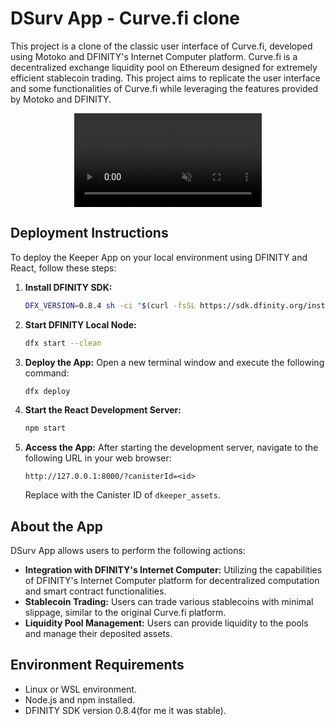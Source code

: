 # DSurv App - Curve.fi clone 

This project is a clone of the classic user interface of Curve.fi, developed using Motoko and DFINITY's Internet Computer platform. Curve.fi is a decentralized exchange liquidity pool on Ethereum designed for extremely efficient stablecoin trading. This project aims to replicate the user interface and some functionalities of Curve.fi while leveraging the features provided by Motoko and DFINITY.

<div align="center">
  <video autoplay loop muted>
    <source src="https://github.com/Hariram-6674/DSurv-for-trading-tokens/blob/main/demo.vid" type="video/gif">
  </video>
</div>

## Deployment Instructions

To deploy the Keeper App on your local environment using DFINITY and React, follow these steps:

1. **Install DFINITY SDK:**
   ```bash
   DFX_VERSION=0.8.4 sh -ci "$(curl -fsSL https://sdk.dfinity.org/install.sh)"
   ```

2. **Start DFINITY Local Node:**
   ```bash
   dfx start --clean
   ```

3. **Deploy the App:**
   Open a new terminal window and execute the following command:
   ```bash
   dfx deploy
   ```

4. **Start the React Development Server:**
   ```bash
   npm start
   ```

5. **Access the App:**
   After starting the development server, navigate to the following URL in your web browser:
   ```
   http://127.0.0.1:8000/?canisterId=<id>
   ```
   Replace with the Canister ID of `dkeeper_assets`.

## About the App

DSurv App allows users to perform the following actions:

- **Integration with DFINITY's Internet Computer:** Utilizing the capabilities of DFINITY's Internet Computer platform for decentralized computation and smart contract functionalities.
- **Stablecoin Trading:** Users can trade various stablecoins with minimal slippage, similar to the original Curve.fi platform.
- **Liquidity Pool Management:** Users can provide liquidity to the pools and manage their deposited assets.

## Environment Requirements

- Linux or WSL environment.
- Node.js and npm installed.
- DFINITY SDK version 0.8.4(for me it was stable).

